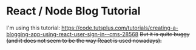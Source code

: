 # React / Node Blog Tutorial

I'm using this tutorial: https://code.tutsplus.com/tutorials/creating-a-blogging-app-using-react-user-sign-in--cms-28568
~~But it is quite buggy (and it does not seem to be the way React is used nowadays).~~




